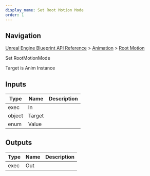 ```yaml
---
display_name: Set Root Motion Mode
order: 1
---
```

## Navigation

[Unreal Engine Blueprint API Reference](https://dev.epicgames.com/documentation/en-us/unreal-engine/BlueprintAPI) > [Animation](https://dev.epicgames.com/documentation/en-us/unreal-engine/BlueprintAPI/Animation) > [Root Motion](https://dev.epicgames.com/documentation/en-us/unreal-engine/BlueprintAPI/Animation/RootMotion)

Set RootMotionMode

Target is Anim Instance

## Inputs

| Type | Name | Description |
| --- | --- | --- |
| exec | In |  |
| object | Target |  |
| enum | Value |  |

## Outputs

| Type | Name | Description |
| --- | --- | --- |
| exec | Out |  |
